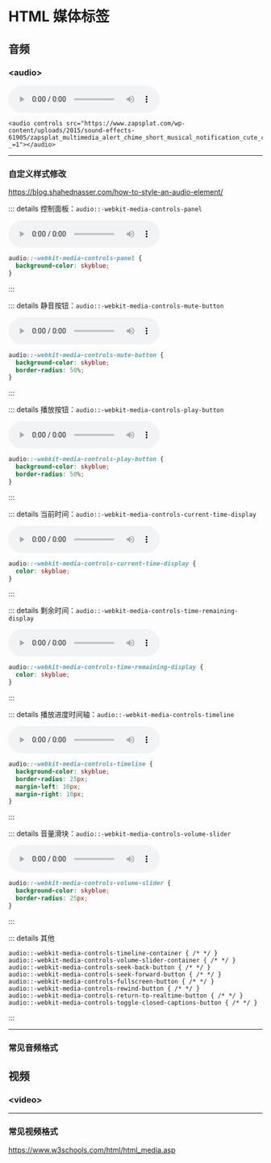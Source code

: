 # HTML 媒体标签

## 音频

### \<audio>

<div :class="$style.playground">
  <audio controls :src="audioUrl"></audio>
</div>

```html{0}
<audio controls src="https://www.zapsplat.com/wp-content/uploads/2015/sound-effects-61905/zapsplat_multimedia_alert_chime_short_musical_notification_cute_child_like_001_64918.mp3?_=1"></audio>
```

---

### 自定义样式修改

https://blog.shahednasser.com/how-to-style-an-audio-element/

::: details 控制面板：`audio::-webkit-media-controls-panel`

<div :class="$style.playground">
  <audio 
    controls 
    :src="audioUrl" 
    :class="$style.example1"
  ></audio>
</div>

```css
audio::-webkit-media-controls-panel {
  background-color: skyblue;
}
```

:::

::: details 静音按钮：`audio::-webkit-media-controls-mute-button`

<div :class="$style.playground">
  <audio 
    controls 
    :src="audioUrl" 
    :class="$style.example2"
  ></audio>
</div>

```css
audio::-webkit-media-controls-mute-button {
  background-color: skyblue;
  border-radius: 50%;
}
```

:::

::: details 播放按钮：`audio::-webkit-media-controls-play-button`

<div :class="$style.playground">
  <audio 
    controls 
    :src="audioUrl" 
    :class="$style.example3"
  ></audio>
</div>

```css
audio::-webkit-media-controls-play-button {
  background-color: skyblue;
  border-radius: 50%;
}
```

:::

::: details 当前时间：`audio::-webkit-media-controls-current-time-display`

<div :class="$style.playground">
  <audio 
    controls 
    :src="audioUrl" 
    :class="$style.example4"
  ></audio>
</div>

```css
audio::-webkit-media-controls-current-time-display {
  color: skyblue;
}
```

:::

::: details 剩余时间：`audio::-webkit-media-controls-time-remaining-display`

<div :class="$style.playground">
  <audio 
    controls 
    :src="audioUrl" 
    :class="$style.example5"
  ></audio>
</div>

```css
audio::-webkit-media-controls-time-remaining-display {
  color: skyblue;
}
```

:::

::: details 播放进度时间轴：`audio::-webkit-media-controls-timeline`

<div :class="$style.playground">
  <audio 
    controls 
    :src="audioUrl" 
    :class="$style.example6"
  ></audio>
</div>

```css
audio::-webkit-media-controls-timeline {
  background-color: skyblue;
  border-radius: 25px;
  margin-left: 10px;
  margin-right: 10px;
}
```

:::

::: details 音量滑块：`audio::-webkit-media-controls-volume-slider`

<div :class="$style.playground">
  <audio 
    controls 
    :src="audioUrl" 
    :class="$style.example7"
  ></audio>
</div>

```css
audio::-webkit-media-controls-volume-slider {
  background-color: skyblue;
  border-radius: 25px;
}
```

:::

::: details 其他

```css{0}
audio::-webkit-media-controls-timeline-container { /* */ }
audio::-webkit-media-controls-volume-slider-container { /* */ }
audio::-webkit-media-controls-seek-back-button { /* */ }
audio::-webkit-media-controls-seek-forward-button { /* */ }
audio::-webkit-media-controls-fullscreen-button { /* */ }
audio::-webkit-media-controls-rewind-button { /* */ }
audio::-webkit-media-controls-return-to-realtime-button { /* */ }
audio::-webkit-media-controls-toggle-closed-captions-button { /* */ }
```

:::

---

### 常见音频格式

## 视频

### \<video>

---

### 常见视频格式

https://www.w3schools.com/html/html_media.asp

<!-- 本文中用到的逻辑 -->
<script setup>
import { ref } from 'vue'

const audioUrl= ref("https://www.zapsplat.com/wp-content/uploads/2015/sound-effects-61905/zapsplat_multimedia_alert_chime_short_musical_notification_cute_child_like_001_64918.mp3?_=1")
</script>

<!-- 本文中用到的样式 -->
<style module>
.playground {
    background-color: #f9f9f9;
    color: black;
    padding: 1rem;
    border: 1px solid grey;
    margin-top: 16px;
}
.example1::-webkit-media-controls-panel,
.example2::-webkit-media-controls-mute-button,
.example3::-webkit-media-controls-play-button,
.example6::-webkit-media-controls-timeline,
.example7::-webkit-media-controls-volume-slider {
  background-color: skyblue;
}
.example2::-webkit-media-controls-mute-button,
.example3::-webkit-media-controls-play-button {
  border-radius: 50%;
}
.example4::-webkit-media-controls-current-time-display, 
.example5::-webkit-media-controls-time-remaining-display {
  color: skyblue;
}
.example6::-webkit-media-controls-timeline, 
.example7::-webkit-media-controls-volume-slider {
  border-radius: 25px;
}
.example6::-webkit-media-controls-timeline {
  margin-left: 10px;
  margin-right: 10px;
}
</style>
